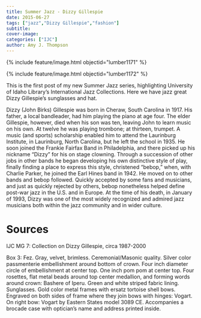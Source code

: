 ```yaml
---
title: Summer Jazz - Dizzy Gillespie
date: 2015-06-27
tags: ["jazz","Dizzy Gillespie","fashion"]
subtitle: 
cover-image: 
categories: ["IJC"]
author: Amy J. Thompson
---
```


{% include feature/image.html objectid="lumber1171" %}

{% include feature/image.html objectid="lumber1172" %}

This is the first post of my new Summer Jazz series, highlighting University of Idaho Library’s International Jazz Collections.  Here we have jazz great Dizzy Gillespie’s sunglasses and hat.

Dizzy (John Birks) Gillespie was born in Cheraw, South Carolina in 1917. His father, a local bandleader, had him playing the piano at age four. The elder Gillespie, however, died when his son was ten, leaving John to learn music on his own. At twelve he was playing trombone; at thirteen, trumpet. A music (and sports) scholarship enabled him to attend the Laurinburg Institute, in Laurinburg, North Carolina, but he left the school in 1935. He soon joined the Frankie Fairfax Band in Philadelphia, and there picked up his nickname “Dizzy” for his on stage clowning. Through a succession of other jobs in other bands he began developing his own distinctive style of play, finally finding a place to express this style, christened “bebop,” when, with Charlie Parker, he joined the Earl Hines band in 1942. He moved on to other bands and bebop followed. Quickly accepted by some fans and musicians, and just as quickly rejected by others, bebop nonetheless helped define post-war jazz in the U.S. and in Europe. At the time of his death, in January of 1993, Dizzy was one of the most widely recognized and admired jazz musicians both within the jazz community and in wider culture.

# Sources

IJC MG 7: Collection on Dizzy Gillespie, circa 1987-2000

Box 3: Fez. Gray, velvet, brimless. Ceremonial/Masonic quality. Silver color passmenterie embellishment around bottom of crown. Four inch diameter circle of embellishment at center top. One inch pom pom at center top. Four rosettes, flat metal beads around top center medallion, and forming words around crown: Bashere of Iperu. Green and white striped fabric lining.  Sunglasses. Gold color metal frames with ersatz tortoise shell bows. Engraved on both sides of frame where they join bows with hinges: Vogart. On right bow: Vogart by Eastern States model 3089 CE. Accompanies a brocade case with optician’s name and address printed inside.